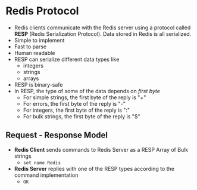 # Redis Protocol

- Redis clients communicate with the Redis server using a protocol called **RESP** (Redis Serialization Protocol). Data stored in Redis is all serialized.
- Simple to implement
- Fast to parse
- Human readable
- RESP can serialize different data types like
  - integers
  - strings
  - arrays
- RESP is binary-safe
- In RESP, the type of some of the data depends on _first byte_
  - For simple strings, the first byte of the reply is "+"
  - For errors, the first byte of the reply is "-"
  - For integers, the first byte of the reply is ":"
  - For bulk strings, the first byte of the reply is "$"

## Request - Response Model

- **Redis Client** sends commands to Redis Server as a RESP Array of Bulk strings
  - `set name Redis`
- **Redis Server** replies with one of the RESP types according to the command implementation
  - `OK`
